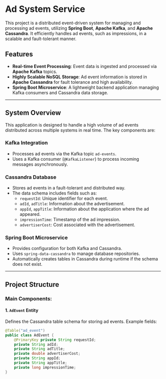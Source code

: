 # **Ad System Service**

This project is a distributed event-driven system for managing and processing ad events, utilizing **Spring Boot**, **Apache Kafka**, and **Apache Cassandra**. It efficiently handles ad events, such as impressions, in a scalable and fault-tolerant manner.

## **Features**
- **Real-time Event Processing**: Event data is ingested and processed via **Apache Kafka** topics.
- **Highly Scalable NoSQL Storage**: Ad event information is stored in **Apache Cassandra** for fault tolerance and high availability.
- **Spring Boot Microservice**: A lightweight backend application managing Kafka consumers and Cassandra data storage.

---

## **System Overview**
This application is designed to handle a high volume of ad events distributed across multiple systems in real time. The key components are:

### **Kafka Integration**
- Processes ad events via the Kafka topic `ad-events`.
- Uses a Kafka consumer (`@KafkaListener`) to process incoming messages asynchronously.

### **Cassandra Database**
- Stores ad events in a fault-tolerant and distributed way.
- The data schema includes fields such as:
  - `requestId`: Unique identifier for each event.
  - `adId`, `adTitle`: Information about the advertisement.
  - `appId`, `appTitle`: Information about the application where the ad appeared.
  - `impressionTime`: Timestamp of the ad impression.
  - `advertiserCost`: Cost associated with the advertisement.

### **Spring Boot Microservice**
- Provides configuration for both Kafka and Cassandra.
- Uses `spring-data-cassandra` to manage database repositories.
- Automatically creates tables in Cassandra during runtime if the schema does not exist.

---

## **Project Structure**
### **Main Components:**

#### 1. `AdEvent` Entity
Defines the Cassandra table schema for storing ad events. Example fields:
```java
@Table("ad_event")
public class AdEvent {
    @PrimaryKey private String requestId;
    private String adId;
    private String adTitle;
    private double advertiserCost;
    private String appId;
    private String appTitle;
    private long impressionTime;
}
